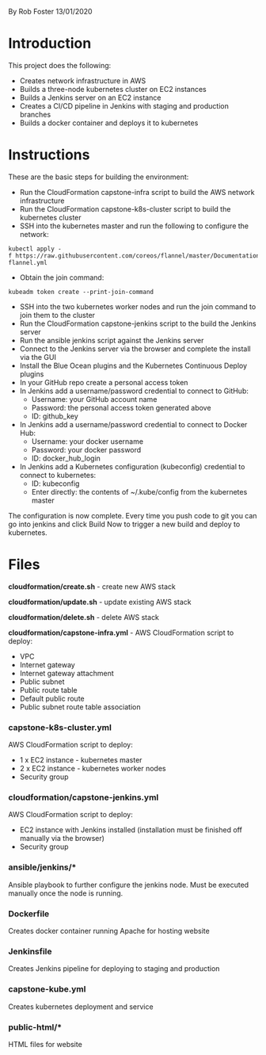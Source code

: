 By Rob Foster 13/01/2020

# Introduction

This project does the following:

- Creates network infrastructure in AWS
- Builds a three-node kubernetes cluster on EC2 instances
- Builds a Jenkins server on an EC2 instance
- Creates a CI/CD pipeline in Jenkins with staging and production branches
- Builds a docker container and deploys it to kubernetes

# Instructions
These are the basic steps for building the environment:

- Run the CloudFormation capstone-infra script to build the AWS network infrastructure
- Run the CloudFormation capstone-k8s-cluster script to build the kubernetes cluster
- SSH into the kubernetes master and run the following to configure the network:
```
kubectl apply -f https://raw.githubusercontent.com/coreos/flannel/master/Documentation/kube-flannel.yml
```
- Obtain the join command:
```
kubeadm token create --print-join-command
```
- SSH into the two kubernetes worker nodes and run the join command to join them to the cluster
- Run the CloudFormation capstone-jenkins script to the build the Jenkins server
- Run the ansible jenkins script against the Jenkins server
- Connect to the Jenkins server via the browser and complete the install via the GUI
- Install the Blue Ocean plugins and the Kubernetes Continuous Deploy plugins
- In your GitHub repo create a personal access token
- In Jenkins add a username/password credential to connect to GitHub:
  - Username: your GitHub account name  
  - Password: the personal access token generated above
  - ID: github_key
- In Jenkins add a username/password credential to connect to Docker Hub:
  - Username: your docker username
  - Password: your docker password
  - ID: docker_hub_login
- In Jenkins add a Kubernetes configuration (kubeconfig) credential to connect to kubernetes:
  - ID: kubeconfig
  - Enter directly: the contents of ~/.kube/config from the kubernetes master

The configuration is now complete. Every time you push code to git you can go into jenkins and click Build Now to trigger a new build and deploy to kubernetes.




# Files

**cloudformation/create.sh** - create new AWS stack

**cloudformation/update.sh** - update existing AWS stack

**cloudformation/delete.sh** - delete AWS stack

**cloudformation/capstone-infra.yml** - AWS CloudFormation script to deploy:
- VPC
- Internet gateway
- Internet gateway attachment
- Public subnet
- Public route table
- Default public route
- Public subnet route table association

### capstone-k8s-cluster.yml
AWS CloudFormation script to deploy:
- 1 x EC2 instance - kubernetes master
- 2 x EC2 instance - kubernetes worker nodes
- Security group

### cloudformation/capstone-jenkins.yml
AWS CloudFormation script to deploy:
- EC2 instance with Jenkins installed (installation must be finished off manually via the browser)
- Security group

### ansible/jenkins/*
Ansible playbook to further configure the jenkins node. Must be executed manually once the node is running.

### Dockerfile
Creates docker container running Apache for hosting website

### Jenkinsfile
Creates Jenkins pipeline for deploying to staging and production

### capstone-kube.yml
Creates kubernetes deployment and service

### public-html/*
HTML files for website

